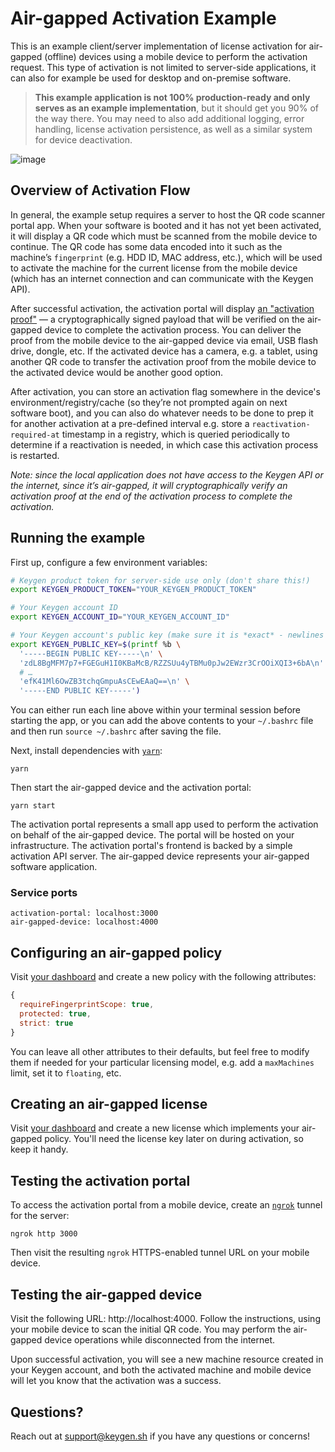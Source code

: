 # Air-gapped Activation Example
This is an example client/server implementation of license activation for
air-gapped (offline) devices using a mobile device to perform the activation
request. This type of activation is not limited to server-side applications,
it can also for example be used for desktop and on-premise software.

> **This example application is not 100% production-ready and only serves as an
> example implementation**, but it should get you 90% of the way there. You may
> need to also add additional logging, error handling, license activation persistence,
> as well as a similar system for device deactivation.

![image](https://user-images.githubusercontent.com/6979737/35715082-03a35cfc-0796-11e8-93a5-7013d77f0ea5.png)

## Overview of Activation Flow

In general, the example setup requires a server to host the QR code scanner portal app. When your software is booted and it has not yet been activated, it will display a QR code which must be scanned from the mobile device to continue. The QR code has some data encoded into it such as the machine’s `fingerprint` (e.g. HDD ID, MAC address, etc.), which will be used to activate the machine for the current license from the mobile device (which has an internet connection and can communicate with the Keygen API).

After successful activation, the activation portal will display [an "activation proof"](https://keygen.sh/docs/api#machines-actions-generate-offline-proof) — a cryptographically signed payload that will be verified on the air-gapped device to complete the activation process. You can deliver the proof from the mobile device to the air-gapped device via email, USB flash drive, dongle, etc. If the activated device has a camera, e.g. a tablet, using another QR code to transfer the activation proof from the mobile device to the activated device would be another good option.

After activation, you can store an activation flag somewhere in the device's environment/registry/cache (so they’re not prompted again on next software boot), and you can also do whatever needs to be done to prep it for another activation at a pre-defined interval e.g. store a `reactivation-required-at` timestamp in a registry, which is queried periodically to determine if a reactivation is needed, in which case this activation process is restarted.

_Note: since the local application does not have access to the Keygen API or the internet, since it’s air-gapped, it will cryptographically verify an activation proof at the end of the activation process to complete the activation._

## Running the example

First up, configure a few environment variables:

```bash
# Keygen product token for server-side use only (don't share this!)
export KEYGEN_PRODUCT_TOKEN="YOUR_KEYGEN_PRODUCT_TOKEN"

# Your Keygen account ID
export KEYGEN_ACCOUNT_ID="YOUR_KEYGEN_ACCOUNT_ID"

# Your Keygen account's public key (make sure it is *exact* - newlines and all)
export KEYGEN_PUBLIC_KEY=$(printf %b \
  '-----BEGIN PUBLIC KEY-----\n' \
  'zdL8BgMFM7p7+FGEGuH1I0KBaMcB/RZZSUu4yTBMu0pJw2EWzr3CrOOiXQI3+6bA\n' \
  # …
  'efK41Ml6OwZB3tchqGmpuAsCEwEAaQ==\n' \
  '-----END PUBLIC KEY-----')
```

You can either run each line above within your terminal session before
starting the app, or you can add the above contents to your `~/.bashrc`
file and then run `source ~/.bashrc` after saving the file.

Next, install dependencies with [`yarn`](https://yarnpkg.comg):

```
yarn
```

Then start the air-gapped device and the activation portal:

```
yarn start
```

The activation portal represents a small app used to perform the activation on
behalf of the air-gapped device. The portal will be hosted on your infrastructure.
The activation portal's frontend is backed by a simple activation API server.
The air-gapped device represents your air-gapped software application.

### Service ports

```
activation-portal: localhost:3000
air-gapped-device: localhost:4000
```

## Configuring an air-gapped policy

Visit [your dashboard](https://app.keygen.sh/policies) and create a new
policy with the following attributes:

```javascript
{
  requireFingerprintScope: true,
  protected: true,
  strict: true
}
```

You can leave all other attributes to their defaults, but feel free to
modify them if needed for your particular licensing model, e.g. add
a `maxMachines` limit, set it to `floating`, etc.

## Creating an air-gapped license

Visit [your dashboard](https://app.keygen.sh/licenses) and create a new
license which implements your air-gapped policy. You'll need the license
key later on during activation, so keep it handy.

## Testing the activation portal

To access the activation portal from a mobile device, create an [`ngrok`](https://ngrok.com)
tunnel for the server:

```
ngrok http 3000
```

Then visit the resulting `ngrok` HTTPS-enabled tunnel URL on your mobile
device.

## Testing the air-gapped device

Visit the following URL: http://localhost:4000. Follow the instructions,
using your mobile device to scan the initial QR code. You may perform the
air-gapped device operations while disconnected from the internet.

Upon successful activation, you will see a new machine resource created
in your Keygen account, and both the activated machine and mobile device
will let you know that the activation was a success.

## Questions?

Reach out at [support@keygen.sh](mailto:support@keygen.sh) if you have any
questions or concerns!
